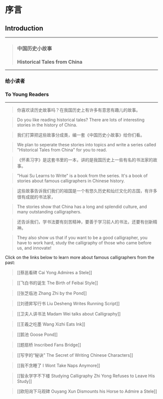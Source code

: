 # 序言
## Introduction

---

> ### 中国历史小故事
> ### Historical Tales from China

---

###  **给小读者**
###  **To Young Readers**

---

> 你喜欢读历史故事吗？在我国历史上有许多有意思有趣儿的故事。

> Do you like reading historical tales? There are lots of interesting stories in the history of China.

> 我们打算把这些故事分成类，编一套《中国历史小故事》给你们看。

> We plan to seperate these stories into topics and write a series called "Historical Tales from China" for you to read.

> 《怀素习字》是这套书里的一本，讲的是我国历史上一些有名的书法家的故事。

> "Huai Su Learns to Write" is a book from the series. It's a book of stories about famous calligraphers in Chinese history.

> 这些故事告诉我们我们的祖国是一个有悠久历史和灿烂文化的古国，有许多很有成就的书法家，

> The stories show that China has a long and splendid culture, and many outstanding calligraphers.

> 还告诉我们，学书法要有刻苦精神，要善于学习前人的书法，还要有创新精神。

> They also show us that if you want to be a good calligrapher, you have to work hard, study the calligraphy of those who came before us, and innovate!

Click on the links below to learn more about famous calligraphers from the past:

> [[蔡邕看碑 Cai Yong Admires a Stele]]

> [[飞白书的诞生 The Birth of Feibai Style]]

> [[张芝临池 Zhang Zhi by the Pond]]

> [[刘德昇写行书 Liu Desheng Writes Running Script]]

> [[卫夫人讲书法 Madam Wei talks about Calligraphy]]

> [[王羲之吃墨 Wang Xizhi Eats Ink]]

> [[鹅池 Goose Pond]]

> [[题扇桥 Inscribed Fans Bridge]]

> [[写字的“秘诀” The Secret of Writing Chinese Characters]]

>[[我不贪睡了 I Wont Take Naps Anymore]]

>[[智永学字不下楼 Studying Calligraphy Zhi Yong Refuses to Leave His Study]]

> [[欧阳询下马观碑 Ouyang Xun Dismounts his Horse to Admire a Stele]]